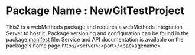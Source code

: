 # Package Name : NewGitTestProject
This2 is a webMethods package and requires a webMethods Integration Server to host it. Package versioning and configuration can be found in the package [manifest](./NewGitTestProject/manifest.v3) file. Service and API documentation is available on the package's home page http://&lt;server&gt;:&lt;port&gt;/&lt;packagename>.
